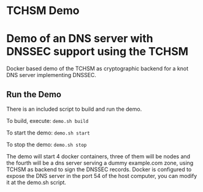 # TCHSM Demo

# Demo of an DNS server with DNSSEC support using the TCHSM
Docker based demo of the TCHSM as cryptographic backend for a knot DNS server implementing DNSSEC.

## Run the Demo

There is an included script to build and run the demo.

To build, execute: ```demo.sh build```

To start the demo: ```demo.sh start```

To stop the demo: ```demo.sh stop```

The demo will start 4 docker containers, three of them will be nodes and the fourth will be a dns server serving a dummy example.com zone, using TCHSM as backend to sign the DNSSEC records. Docker is configured to expose the DNS server in the port 54 of the host computer, you can modify it at the demo.sh script.
